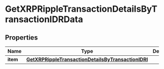 

# GetXRPRippleTransactionDetailsByTransactionIDRData


## Properties

| Name | Type | Description | Notes |
|------------ | ------------- | ------------- | -------------|
|**item** | [**GetXRPRippleTransactionDetailsByTransactionIDRI**](GetXRPRippleTransactionDetailsByTransactionIDRI.md) |  |  |



